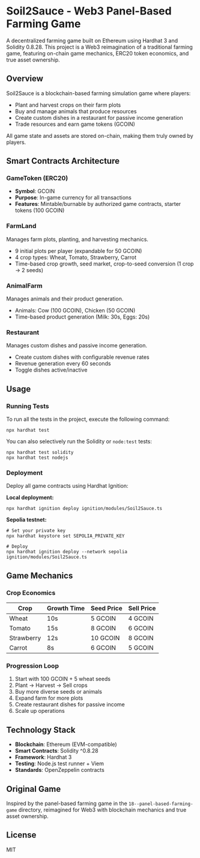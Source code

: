 # Soil2Sauce - Web3 Panel-Based Farming Game

A decentralized farming game built on Ethereum using Hardhat 3 and Solidity 0.8.28. This project is a Web3 reimagination of a traditional farming game, featuring on-chain game mechanics, ERC20 token economics, and true asset ownership.

## Overview

Soil2Sauce is a blockchain-based farming simulation game where players:
- Plant and harvest crops on their farm plots
- Buy and manage animals that produce resources
- Create custom dishes in a restaurant for passive income generation
- Trade resources and earn game tokens (GCOIN)

All game state and assets are stored on-chain, making them truly owned by players.

## Smart Contracts Architecture

### GameToken (ERC20)
- **Symbol**: GCOIN
- **Purpose**: In-game currency for all transactions
- **Features**: Mintable/burnable by authorized game contracts, starter tokens (100 GCOIN)

### FarmLand
Manages farm plots, planting, and harvesting mechanics.
- 9 initial plots per player (expandable for 50 GCOIN)
- 4 crop types: Wheat, Tomato, Strawberry, Carrot
- Time-based crop growth, seed market, crop-to-seed conversion (1 crop → 2 seeds)

### AnimalFarm
Manages animals and their product generation.
- Animals: Cow (100 GCOIN), Chicken (50 GCOIN)
- Time-based product generation (Milk: 30s, Eggs: 20s)

### Restaurant
Manages custom dishes and passive income generation.
- Create custom dishes with configurable revenue rates
- Revenue generation every 60 seconds
- Toggle dishes active/inactive

## Usage

### Running Tests

To run all the tests in the project, execute the following command:

```shell
npx hardhat test
```

You can also selectively run the Solidity or `node:test` tests:

```shell
npx hardhat test solidity
npx hardhat test nodejs
```

### Deployment

Deploy all game contracts using Hardhat Ignition:

**Local deployment:**
```shell
npx hardhat ignition deploy ignition/modules/Soil2Sauce.ts
```

**Sepolia testnet:**
```shell
# Set your private key
npx hardhat keystore set SEPOLIA_PRIVATE_KEY

# Deploy
npx hardhat ignition deploy --network sepolia ignition/modules/Soil2Sauce.ts
```

## Game Mechanics

### Crop Economics
| Crop | Growth Time | Seed Price | Sell Price |
|------|------------|------------|------------|
| Wheat | 10s | 5 GCOIN | 4 GCOIN |
| Tomato | 15s | 8 GCOIN | 6 GCOIN |
| Strawberry | 12s | 10 GCOIN | 8 GCOIN |
| Carrot | 8s | 6 GCOIN | 5 GCOIN |

### Progression Loop
1. Start with 100 GCOIN + 5 wheat seeds
2. Plant → Harvest → Sell crops
3. Buy more diverse seeds or animals
4. Expand farm for more plots
5. Create restaurant dishes for passive income
6. Scale up operations

## Technology Stack

- **Blockchain**: Ethereum (EVM-compatible)
- **Smart Contracts**: Solidity ^0.8.28
- **Framework**: Hardhat 3
- **Testing**: Node.js test runner + Viem
- **Standards**: OpenZeppelin contracts

## Original Game

Inspired by the panel-based farming game in the `18--panel-based-farming-game` directory, reimagined for Web3 with blockchain mechanics and true asset ownership.

## License

MIT
